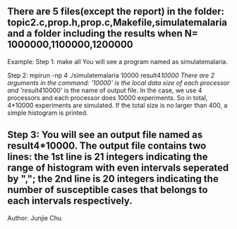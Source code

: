 There are 5 files(except the report) in the folder: topic2.c,prop.h,prop.c,Makefile,simulatemalaria and a folder including the results when N= 1000000,1100000,1200000
--------------------------------------------------------------------------------
Example: 
Step 1: make all
You will see a program named as simulatemalaria.

Step 2: mpirun -np 4 ./simulatemalaria 10000 result4*10000
There are 2 arguments in the command: '10000' is the local data size of each processor and 'result4*10000' is the name of output file.
In the case, we use 4 processors and each processor does 10000 experiments. So in total, 4*10000 experiments are simulated.
If the total size is no larger than 400, a simple histogram is printed.

Step 3:
You will see an output file named as result4*10000.
The output file contains two lines: the 1st line is 21 integers indicating the range of histogram with even intervals seperated by ","; the 2nd line is 20 integers indicating the number of susceptible cases that belongs to each intervals respectively. 
--------------------------------------------------------------------------------
Author: Junjie Chu
